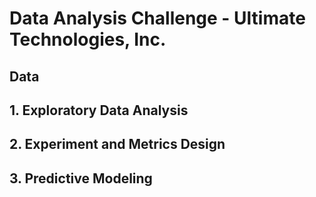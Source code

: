 # Data Analysis Challenge - Ultimate Technologies, Inc.




## Data




## 1. Exploratory Data Analysis




## 2. Experiment and Metrics Design




## 3. Predictive Modeling

